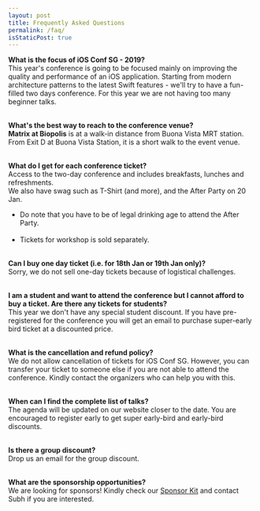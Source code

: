 ```yaml
---
layout: post
title: Frequently Asked Questions
permalink: /faq/
isStaticPost: true
---
```


<section id="faq" class="main special">
<div class="content">
<div style="text-align: left;">
<p>
<b>What is the focus of iOS Conf SG - 2019?</b> <br />
This year's conference is going to be focused mainly on improving the quality and performance of an iOS application. Starting from modern architecture patterns to the latest Swift features - we'll try to have a fun-filled two days conference. For this year we are not having too many beginner talks.<br /> <br />

<b>What's the best way to reach to the conference venue?</b><br />
<strong>Matrix at Biopolis</strong> is at a walk-in distance from Buona Vista MRT station.
From Exit D at Buona Vista Station, it is a short walk to the event venue.<br /> <br />

<b>What do I get for each conference ticket?</b><br />
Access to the two-day conference and includes breakfasts, lunches and refreshments.<br />
We also have swag such as T-Shirt (and more), and the After Party on 20 Jan.<br />

* Do note that you have to be of legal drinking age to attend the After Party. <br /> <br />
* Tickets for workshop is sold separately.<br /> <br />

<b>Can I buy one day ticket (i.e. for 18th Jan or 19th Jan only)?</b><br />
Sorry, we do not sell one-day tickets because of logistical challenges. <br /> <br />

<b>I am a student and want to attend the conference but I cannot afford to buy a ticket. Are there any tickets for students?</b><br />
This year we don't have any special student discount. If you have pre-registered for the conference you will get an email to purchase super-early bird ticket at a discounted price. <br /> <br />

<b>What is the cancellation and refund policy?</b><br />
We do not allow cancellation of tickets for iOS Conf SG. However, you can transfer your ticket to someone else if you are not able to attend the conference. Kindly contact the organizers who can help you with this. <br /> <br />

<b>When can I find the complete list of talks?</b><br />
The agenda will be updated on our website closer to the date. You are encouraged to register early to get super early-bird and early-bird discounts. <br /> <br />

<b>Is there a group discount?</b><br />
Drop us an email for the group discount.<br/><br/>

<b>What are the sponsorship opportunities?</b><br />
We are looking for sponsors! Kindly check our <a href="/iosconfsg-website/#sponsors">Sponsor Kit</a> and contact Subh if you are interested. <br /> <br />
</p>
</div>
</div>                              
</section>

<img class="img-responsive feature-image" src="{{ site.baseurl }}/img/posts/cod.jpg" style="display:none">